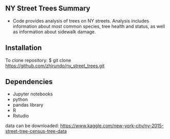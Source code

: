 ## NY Street Trees Summary
- Code provides analysis of trees on NY streets. Analysis includes information about most common species, tree health and status, as well as information about sidewalk damage.

## Installation
To clone repository: $ git clone https://github.com/zhirundo/ny_street_trees.git

## Dependencies
- Jupyter notebooks
- python
- pandas library
- R
- Rstudio

data can be downloaded: https://www.kaggle.com/new-york-city/ny-2015-street-tree-census-tree-data
